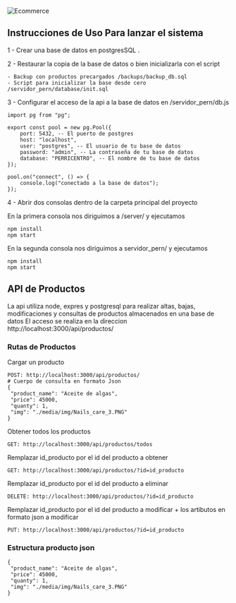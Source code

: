 
![Ecommerce](https://github.com/Perricornios/E-commerce-Perricentro/assets/92758405/2456c498-cddd-4ba1-b38b-b1f0c869d178)


## Instrucciones de Uso Para lanzar el sistema 
1 - Crear una base de datos en postgresSQL .

2 - Restaurar la copia de la base de datos o bien inicializarla con el script
```
- Backup con productos precargados /backups/backup_db.sql
- Script para inicializar la base desde cero /servidor_pern/database/init.sql
```

3 - Configurar el acceso de la api a la base de datos en /servidor_pern/db.js
```
import pg from "pg";

export const pool = new pg.Pool({
    port: 5432, -- El puerto de postgres
    host: "localhost",
    user: "postgres", -- El usuario de tu base de datos
    password: "admin", -- La contraseña de tu base de datos
    database: "PERRICENTRO", -- El nombre de tu base de datos
});

pool.on("connect", () => {
    console.log("conectado a la base de datos");
});
```
4 - Abrir dos consolas dentro de la carpeta principal del proyecto

En la primera consola nos diriguimos a /server/ y ejecutamos 
```
npm install
npm start

```
En la segunda consola nos diriguimos a servidor_pern/ y ejecutamos
```
npm install
npm start
```

## API de Productos
La api utiliza node, expres y postgresql para realizar altas, bajas, modificaciones y consultas de productos almacenados en una base de datos
El acceso se realiza en la direccion http://localhost:3000/api/productos/

### Rutas de Productos 
Cargar un producto
```
POST: http://localhost:3000/api/productos/
# Cuerpo de consulta en formato Json
{
 "product_name": "Aceite de algas", 
 "price": 45000,
 "quanty": 1,
 "img": "./media/img/Nails_care_3.PNG"
}
```
Obtener todos los productos
```
GET: http://localhost:3000/api/productos/todos
```
Remplazar id_producto por el id del producto a obtener
```
GET: http://localhost:3000/api/productos/?id=id_producto
```
Remplazar id_producto por el id del producto a eliminar
```
DELETE: http://localhost:3000/api/productos/?id=id_producto
```
Remplazar id_producto por el id del producto a modificar + los artibutos en formato json a modificar
```
PUT: http://localhost:3000/api/productos/?id=id_producto
```
### Estructura producto json
```
{
 "product_name": "Aceite de algas",
 "price": 45000,
 "quanty": 1,
 "img": "./media/img/Nails_care_3.PNG"
}
```


